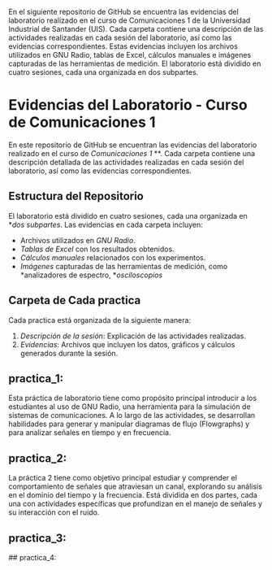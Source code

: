 En el siguiente repositorio de GitHub se encuentra las evidencias del  laboratorio realizado en el curso de Comunicaciones 1 de la Universidad Industrial de Santander (UIS). 
Cada carpeta contiene una descripción  de las actividades realizadas en cada sesión del laboratorio, así como las evidencias correspondientes. 
Estas evidencias incluyen los archivos utilizados en GNU Radio, tablas de Excel, cálculos manuales e imágenes capturadas de las herramientas de medición.
El laboratorio está dividido en cuatro sesiones, cada una organizada en dos subpartes. 
# Evidencias del Laboratorio - Curso de Comunicaciones 1 
En este repositorio de GitHub se encuentran las evidencias del laboratorio realizado en el curso de *Comunicaciones 1* **. Cada carpeta contiene una descripción detallada de las actividades realizadas en cada sesión del laboratorio, así como las evidencias correspondientes.

## Estructura del Repositorio

El laboratorio está dividido en cuatro sesiones, cada una organizada en **dos subpartes*. Las evidencias en cada carpeta incluyen:

- Archivos utilizados en *GNU Radio*.
- *Tablas de Excel* con los resultados obtenidos.
- *Cálculos manuales* relacionados con los experimentos.
- *Imágenes* capturadas de las herramientas de medición, como *analizadores de espectro, **osciloscopios*
## Carpeta de Cada practica
Cada practica está organizada de la siguiente manera:
1. *Descripción de la sesión*: Explicación de las actividades realizadas.
2. *Evidencias*: Archivos que incluyen los datos, gráficos y cálculos generados durante la sesión.

## practica_1:

Esta práctica de laboratorio tiene como propósito principal introducir a los estudiantes al uso de GNU Radio, una herramienta para la simulación de sistemas de comunicaciones. A lo largo de las actividades, se desarrollan habilidades para generar y manipular diagramas de flujo (Flowgraphs) y para analizar señales en tiempo y en frecuencia.

## practica_2:

La práctica 2 tiene como objetivo principal estudiar y comprender el comportamiento de señales que atraviesan un canal, explorando su análisis en el dominio del tiempo y la frecuencia. Está dividida en dos partes, cada una con actividades específicas que profundizan en el manejo de señales y su interacción con el ruido.

## practica_3:

## practica_4:
